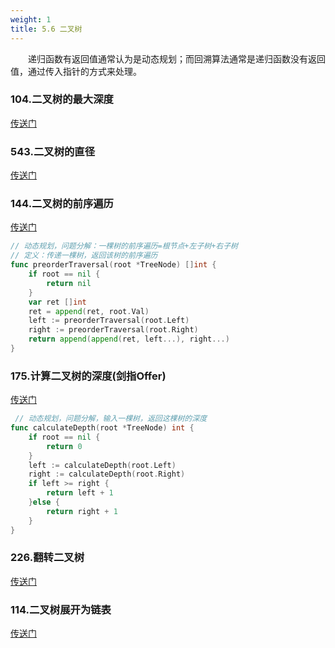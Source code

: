 ```yaml
---
weight: 1
title: 5.6 二叉树
---
```


&emsp;&emsp;递归函数有返回值通常认为是动态规划；而回溯算法通常是递归函数没有返回值，通过传入指针的方式来处理。

### 104.二叉树的最大深度

[传送门](https://yswang837.github.io/docs/example/leetcode/5.1-hot100/#104-%E4%BA%8C%E5%8F%89%E6%A0%91%E7%9A%84%E6%9C%80%E5%A4%A7%E6%B7%B1%E5%BA%A6)

### 543.二叉树的直径

[传送门](https://yswang837.github.io/docs/example/leetcode/5.1-hot100/#543-%E4%BA%8C%E5%8F%89%E6%A0%91%E7%9A%84%E7%9B%B4%E5%BE%84)

### 144.二叉树的前序遍历

[传送门](https://leetcode.cn/problems/binary-tree-preorder-traversal/description/)

```go
// 动态规划，问题分解：一棵树的前序遍历=根节点+左子树+右子树
// 定义：传递一棵树，返回该树的前序遍历
func preorderTraversal(root *TreeNode) []int {
    if root == nil {
        return nil
    }
    var ret []int
    ret = append(ret, root.Val)
    left := preorderTraversal(root.Left)
    right := preorderTraversal(root.Right)
    return append(append(ret, left...), right...)
}
```

### 175.计算二叉树的深度(剑指Offer)

[传送门](https://leetcode.cn/problems/er-cha-shu-de-shen-du-lcof/description/)

```go
 // 动态规划，问题分解，输入一棵树，返回这棵树的深度
func calculateDepth(root *TreeNode) int {
    if root == nil {
        return 0
    }
    left := calculateDepth(root.Left)
    right := calculateDepth(root.Right)
    if left >= right {
        return left + 1
    }else {
        return right + 1
    }
}
```

### 226.翻转二叉树

[传送门](https://yswang837.github.io/docs/example/leetcode/5.1-hot100/#226-%E7%BF%BB%E8%BD%AC%E4%BA%8C%E5%8F%89%E6%A0%91)

### 114.二叉树展开为链表

[传送门](https://leetcode.cn/problems/flatten-binary-tree-to-linked-list/)

```go

```
